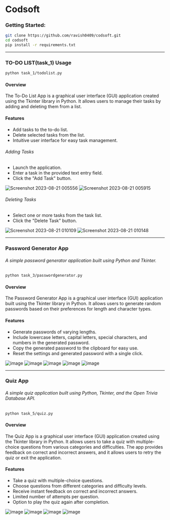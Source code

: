 <h1>Codsoft</h1>

<h3>Getting Started:</h3>

```bash
git clone https://github.com/ravish0409/codsoft.git
cd codsoft
pip install -r requirements.txt
```

<hr>

<h3>TO-DO LIST(task_1) Usage</h3>

```bash
python task_1/todolist.py
```

<h4>Overview</h4>
The To-Do List App is a graphical user interface (GUI) application created using the Tkinter library in Python. It allows users to manage their tasks by adding and deleting them from a list.

<h4>Features</h4>
<ul>
<li>Add tasks to the to-do list.</li>
<li>Delete selected tasks from the list.</li>
<li>Intuitive user interface for easy task management.</li>
</ul>
<h6>Adding Tasks</h6>
<ul>
<li>Launch the application.</li>
<li>Enter a task in the provided text entry field.</li>
<li>Click the "Add Task" button.</li>
</ul>

![Screenshot 2023-08-21 005556](https://github.com/ravish0409/codsoft/assets/109892241/765dadc9-b4c4-4675-8d09-a747adfe4213) ![Screenshot 2023-08-21 005915](https://github.com/ravish0409/codsoft/assets/109892241/aa8b2a98-e167-4f65-9125-a3ca9b68a172)



<h6>Deleting Tasks</h6>
<ul>
<li>Select one or more tasks from the task list.</li>
<li>Click the "Delete Task" button.</li>
</ul>

![Screenshot 2023-08-21 010109](https://github.com/ravish0409/codsoft/assets/109892241/8316491d-e288-4b48-9ddb-f52097556647) ![Screenshot 2023-08-21 010148](https://github.com/ravish0409/codsoft/assets/109892241/7cd81941-49c8-4a6b-855c-accb9a499771)

<hr>

<h3>Password Generator App</h3>
<h6>A simple password generator application built using Python and Tkinter.</h6>

```bash
python task_3/passwordgenerator.py
```

<h4>Overview</h4>
The Password Generator App is a graphical user interface (GUI) application built using the Tkinter library in Python. It allows users to generate random passwords based on their preferences for length and character types.

<h4>Features</h4>
<ul>
<li>Generate passwords of varying lengths.</li>
<li>Include lowercase letters, capital letters, special characters, and numbers in the generated password.</li>
<li>Copy the generated password to the clipboard for easy use.</li>
<li>Reset the settings and generated password with a single click.</li>
</ul>

![image](https://github.com/ravish0409/codsoft/assets/109892241/a79d1d94-5a46-430d-a75e-870a7fbf134c)
 ![image](https://github.com/ravish0409/codsoft/assets/109892241/7fee0298-7299-49ae-83b2-8a1f3738077a) ![image](https://github.com/ravish0409/codsoft/assets/109892241/c1cbdd1c-e683-4f04-9050-d6f327ce7dc1) ![image](https://github.com/ravish0409/codsoft/assets/109892241/f5fb51c9-eb2f-4e08-bdca-aa73c091d462) ![image](https://github.com/ravish0409/codsoft/assets/109892241/20dffc26-08ef-4a4a-bf19-a54be88ebba1)





<hr>

<h3>Quiz App</h3>
<h6>A simple quiz application built using Python, Tkinter, and the Open Trivia Database API.</h6>

```bash
python task_5/quiz.py
```

<h4>Overview</h4>
The Quiz App is a graphical user interface (GUI) application created using the Tkinter library in Python. It allows users to take a quiz with multiple-choice questions from various categories and difficulties. The app provides feedback on correct and incorrect answers, and it allows users to retry the quiz or exit the application.

<h4>Features</h4>
<ul>
<li>Take a quiz with multiple-choice questions.</li>
<li>Choose questions from different categories and difficulty levels.</li>
<li>Receive instant feedback on correct and incorrect answers.</li>
<li>Limited number of attempts per question.</li>
<li>Option to play the quiz again after completion.</li>
</ul>

![image](https://github.com/ravish0409/codsoft/assets/109892241/357e0d29-66e8-4119-b8da-798164b86a75) ![image](https://github.com/ravish0409/codsoft/assets/109892241/7ec8f4ae-6eb9-496d-ad26-2bf44590b5ae) ![image](https://github.com/ravish0409/codsoft/assets/109892241/b9b44137-06c5-4997-bc6b-dd8e274f827a) ![image](https://github.com/ravish0409/codsoft/assets/109892241/57ef6fae-0559-43bd-b7c2-4b7f1a07735e)




